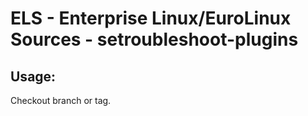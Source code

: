 # ELS - Enterprise Linux/EuroLinux Sources - setroubleshoot-plugins 
## Usage:
  Checkout branch or tag.
